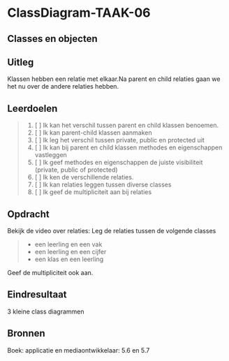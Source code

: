 # ClassDiagram-TAAK-06

## Classes en objecten

## Uitleg

Klassen hebben een relatie met elkaar.Na parent en child relaties gaan we het nu over de andere relaties hebben. 

## Leerdoelen

> 1. [ ] Ik kan het verschil tussen parent en child klassen benoemen.
> 2. [ ] Ik kan parent-child klassen aanmaken
> 3. [ ] Ik leg het verschil tussen private, public en protected uit
> 4. [ ] Ik kan bij parent en child klassen methodes en eigenschappen vastleggen
> 5. [ ] Ik geef methodes en eigenschappen de juiste visibiliteit (private, public of protected)
> 6. [ ] Ik ken de verschillende relaties.
> 7. [ ] Ik kan relaties leggen tussen diverse classes
> 8. [ ] Ik geef de multipliciteit aan bij relaties

## Opdracht
Bekijk de video over relaties: 
Leg de relaties tussen de volgende classes
> - een leerling en een vak
> - een leerling en een cijfer
> - een klas en een leerling 

Geef de multipliciteit ook aan.

## Eindresultaat
3 kleine class diagrammen

## Bronnen
Boek: applicatie en mediaontwikkelaar:  5.6 en 5.7
